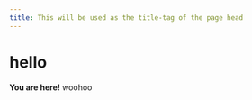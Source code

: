 ```yaml
---
title: This will be used as the title-tag of the page head
---
```


hello
=====

**You are here!**
woohoo